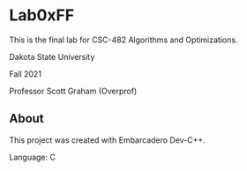 # Lab0xFF
This is the final lab for CSC-482 Algorithms and Optimizations.

Dakota State University

Fall 2021

Professor Scott Graham (Overprof)

## About
This project was created with Embarcadero Dev-C++.

Language: C
